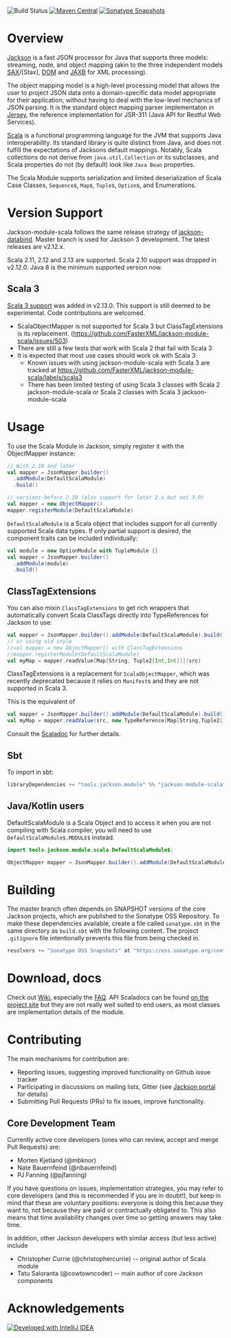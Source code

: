 ![Build Status](https://github.com/FasterXML/jackson-module-scala/actions/workflows/ci.yml/badge.svg)
[![Maven Central](https://maven-badges.herokuapp.com/maven-central/com.fasterxml.jackson.module/jackson-module-scala_2.13/badge.svg)](https://maven-badges.herokuapp.com/maven-central/com.fasterxml.jackson.module/jackson-module-scala_2.13)
[![Sonatype Snapshots](https://img.shields.io/nexus/s/https/oss.sonatype.org/com.fasterxml.jackson.module/jackson-module-scala_2.13.svg)](https://oss.sonatype.org/content/repositories/snapshots/com/fasterxml/jackson/module/jackson-module-scala_2.13/)

# Overview

[Jackson] is a fast JSON processor for Java that supports three models:
streaming, node, and object mapping (akin to the three independent models
[SAX]/[Stax], [DOM] and [JAXB] for XML processing).

The object mapping model is a high-level processing model that allows the
user to project JSON data onto a domain-specific data model appropriate
for their application, without having to deal with the low-level mechanics
of JSON parsing. It is the standard object mapping parser implementaton
in [Jersey], the reference implementation for JSR-311
(Java API for
Restful Web Services).

[Scala] is a functional programming language for the JVM that supports
Java interoperability. Its standard library is quite distinct from Java,
and does not fulfill the expectations of Jacksons default mappings.
Notably, Scala collections do not derive from `java.util.Collection` or
its subclasses, and Scala properties do not (by default) look like `Java Bean` properties.

The Scala Module supports serialization and limited deserialization of
Scala Case Classes, `Sequence`s, `Map`s, `Tuple`s, `Option`s, and Enumerations.

# Version Support

Jackson-module-scala follows the same release strategy of [jackson-databind](https://github.com/FasterXML/jackson-databind).
Master branch is used for Jackson 3 development. The latest releases are v2.12.x.

Scala 2.11, 2.12 and 2.13 are supported. Scala 2.10 support was dropped in v2.12.0. Java 8 is
the minimum supported version now.

## Scala 3

[Scala 3 support](https://github.com/FasterXML/jackson-module-scala/issues?q=is%3Aissue+is%3Aopen+label%3Ascala3) was added in v2.13.0.
This support is still deemed to be experimental. Code contributions are welcomed.
* ScalaObjectMapper is not supported for Scala 3 but ClassTagExtensions is its replacement. (https://github.com/FasterXML/jackson-module-scala/issues/503)
* There are still a few tests that work with Scala 2 that fail with Scala 3
* It is expected that most use cases should work ok with Scala 3
  * Known issues with using jackson-module-scala with Scala 3 are tracked at https://github.com/FasterXML/jackson-module-scala/labels/scala3
  * There has been limited testing of using Scala 3 classes with Scala 2 jackson-module-scala or Scala 2 classes with Scala 3 jackson-module-scala

# Usage

To use the Scala Module in Jackson, simply register it with the
ObjectMapper instance:

```scala
// With 2.10 and later
val mapper = JsonMapper.builder()
  .addModule(DefaultScalaModule)
  .build()

// versions before 2.10 (also support for later 2.x but not 3.0)
val mapper = new ObjectMapper()
mapper.registerModule(DefaultScalaModule)
```

`DefaultScalaModule` is a Scala object that includes support for all
currently supported Scala data types. If only partial support is desired,
the component traits can be included individually:

```scala
val module = new OptionModule with TupleModule {}
val mapper = JsonMapper.builder()
  .addModule(module)
  .build()
```

## ClassTagExtensions
You can also mixin `ClassTagExtensions` to get rich wrappers that automatically
convert Scala ClassTags directly into TypeReferences for Jackson to use:
```scala
val mapper = JsonMapper.builder().addModule(DefaultScalaModule).build() :: ClassTagExtensions
// or using old style
//val mapper = new ObjectMapper() with ClassTagExtensions
//mapper.registerModule(DefaultScalaModule)
val myMap = mapper.readValue[Map[String, Tuple2[Int,Int]]](src)
```

ClassTagExtensions is a replacement for `ScalaObjectMapper`, which was recently deprecated because it relies on `Manifest`s and they are not supported in Scala 3.

This is the equivalent of
```scala
val mapper = JsonMapper.builder().addModule(DefaultScalaModule).build()
val myMap = mapper.readValue(src, new TypeReference[Map[String,Tuple2[Int,Int]]]{})
```

Consult the [Scaladoc](http://fasterxml.github.io/jackson-module-scala/latest/api/) for further details.

## Sbt

To import in sbt:
```scala
libraryDependencies += "tools.jackson.module" %% "jackson-module-scala" % "3.0.0-SNAPSHOT"
```

## Java/Kotlin users

DefaultScalaModule is a Scala Object and to access it when you are not compiling with Scala compiler, you will need to use `DefaultScalaModule$.MODULE$` instead.

```java
import tools.jackson.module.scala.DefaultScalaModule$;

ObjectMapper mapper = JsonMapper.builder().addModule(DefaultScalaModule$.MODULE$).build();
```

# Building

The master branch often depends on SNAPSHOT versions of the core Jackson projects,
which are published to the Sonatype OSS Repository. To make these dependencies available,
create a file called `sonatype.sbt` in the same directory as `build.sbt` with the following
content. The project `.gitignore` file intentionally prevents this file from being checked in.

``` scala
resolvers += "Sonatype OSS Snapshots" at "https://oss.sonatype.org/content/repositories/snapshots"
```

# Download, docs

Check out [Wiki], especially the [FAQ](https://github.com/FasterXML/jackson-module-scala/wiki/FAQ). API Scaladocs can be found [on the project site][API] but they are not really
well suited to end users, as most classes are implementation details of the module.

# Contributing

The main mechanisms for contribution are:

* Reporting issues, suggesting improved functionality on Github issue tracker
* Participating in discussions on mailing lists, Gitter (see [Jackson portal](https://github.com/FasterXML/jackson#participation) for details)
* Submitting Pull Requests (PRs) to fix issues, improve functionality.

## Core Development Team

Currently active core developers (ones who can review, accept and merge Pull Requests) are:

* Morten Kjetland (@mbknor)
* Nate Bauernfeind (@nbauernfeind)
* PJ Fanning (@pjfanning)

If you have questions on issues, implementation strategies, you may refer to core developers
(and this is recommended if you are in doubt!), but keep in mind that these are voluntary
positions: everyone is doing this because they want to, not because they are paid or
contractually obligated to. This also means that time availability changes over time
so getting answers may take time.

In addition, other Jackson developers with similar access (but less active) include

* Christopher Currie (@christophercurrie) -- original author of Scala module
* Tatu Saloranta (@cowtowncoder) -- main author of core Jackson components

# Acknowledgements

[![Developed with IntelliJ IDEA](http://www.jetbrains.com/img/logos/logo_intellij_idea.png "Developed with IntelliJ IDEA")](http://www.jetbrains.com/idea/features/scala.html)

[Jackson]: https://github.com/FasterXML/jackson
[SAX]: http://www.saxproject.org/
[DOM]: http://www.w3.org/TR/DOM-Level-3-Core/
[JAXB]: http://jaxb.java.net/
[Jersey]: http://jersey.java.net/
[Java Bean]: http://www.oracle.com/technetwork/java/javase/documentation/spec-136004.html
[Scala]: http://www.scala-lang.org/
[Wiki]: https://github.com/FasterXML/jackson-module-scala/wiki
[API]: http://fasterxml.github.io/jackson-module-scala/latest/api/#com.fasterxml.jackson.module.scala.package
